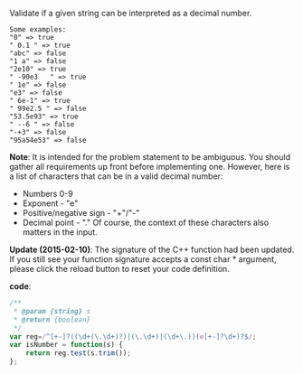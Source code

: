 ﻿Validate if a given string can be interpreted as a decimal number.

```
Some examples:
"0" => true
" 0.1 " => true
"abc" => false
"1 a" => false
"2e10" => true
" -90e3   " => true
" 1e" => false
"e3" => false
" 6e-1" => true
" 99e2.5 " => false
"53.5e93" => true
" --6 " => false
"-+3" => false
"95a54e53" => false

```

**Note**: It is intended for the problem statement to be ambiguous. You should gather all requirements up front before implementing one. However, here is a list of characters that can be in a valid decimal number:

- Numbers 0-9
- Exponent - "e"
- Positive/negative sign - "+"/"-"
- Decimal point - "."
Of course, the context of these characters also matters in the input.

**Update (2015-02-10)**:
The signature of the C++ function had been updated. If you still see your function signature accepts a const char * argument, please click the reload button to reset your code definition.


**code**:

```js
/**
 * @param {string} s
 * @return {boolean}
 */
var reg=/^[+-]?((\d+(\.\d+)?)|(\.\d+)|(\d+\.))(e[+-]?\d+)?$/;
var isNumber = function(s) {
    return reg.test(s.trim());
};

```